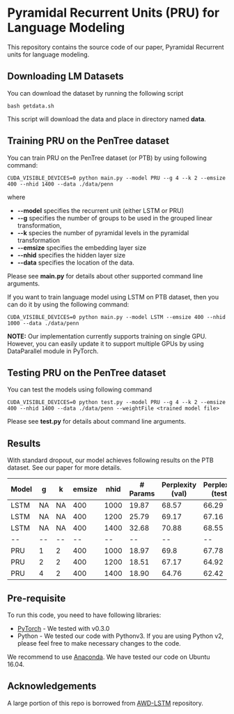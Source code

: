 # Pyramidal Recurrent Units (PRU) for Language Modeling

This repository contains the source code of our paper, Pyramidal Recurrent units for language modeling.

## Downloading LM Datasets
You can download the dataset by running the following script
```
bash getdata.sh
```
This script will download the data and place in directory named **data**.

## Training PRU on the PenTree dataset
You can train PRU on the PenTree dataset (or PTB) by using following command:

```
CUDA_VISIBLE_DEVICES=0 python main.py --model PRU --g 4 --k 2 --emsize 400 --nhid 1400 --data ./data/penn 
``` 
where 
 * **--model** specifies the recurrent unit (either LSTM or PRU)
 * **--g** specifies the number of groups to be used in the grouped linear transformation, 
 * **--k** species the number of pyramidal levels in the pyramidal transformation
 * **--emsize** specifies the embedding layer size
 * **--nhid** specifies the hidden layer size 
 * **--data** specifies the location of the data.

Please see **main.py** for details about other supported command line arguments.

If you want to train language model using LSTM on PTB dataset, then you can do it by using the following command:
```
CUDA_VISIBLE_DEVICES=0 python main.py --model LSTM --emsize 400 --nhid 1000 --data ./data/penn
```

**NOTE:** Our implementation currently supports training on single GPU. However, you can easily update it to support multiple
GPUs by using DataParallel module in PyTorch.

## Testing PRU on the PenTree dataset
You can test the models using following command
```
CUDA_VISIBLE_DEVICES=0 python test.py --model PRU --g 4 --k 2 --emsize 400 --nhid 1400 --data ./data/penn --weightFile <trained model file>
```
Please see **test.py** for details about command line arguments.

## Results
With standard dropout, our model achieves following results on the PTB dataset. See our paper for more details. 

| Model | g | k | emsize | nhid | # Params | Perplexity (val) | Perplexity (test) |  
| -- | -- | -- | -- | -- | -- | -- | -- |
| LSTM | NA | NA | 400 | 1000 | 19.87 | 68.57 | 66.29 |
| LSTM | NA | NA | 400 | 1200 | 25.79 | 69.17 | 67.16 |
| LSTM | NA | NA | 400 | 1400 | 32.68 | 70.88 | 68.55 |
| -- | -- | -- | -- | -- | -- | -- | -- |
| PRU | 1 | 2 | 400 | 1000 | 18.97 | 69.8 | 67.78 |
| PRU | 2 | 2 | 400 | 1200 | 18.51 | 67.17 | 64.92 |
| PRU | 4 | 2 | 400 | 1400 | 18.90 | 64.76 | 62.42 | 

## Pre-requisite
To run this code, you need to have following libraries:
* [PyTorch](http://pytorch.org/) - We tested with v0.3.0
* Python - We tested our code with Pythonv3. If you are using Python v2, please feel free to make necessary changes to the code. 

We recommend to use [Anaconda](https://conda.io/docs/user-guide/install/linux.html). We have tested our code on Ubuntu 16.04.

## Acknowledgements

A large portion of this repo is borrowed from [AWD-LSTM](https://github.com/salesforce/awd-lstm-lm) repository.

